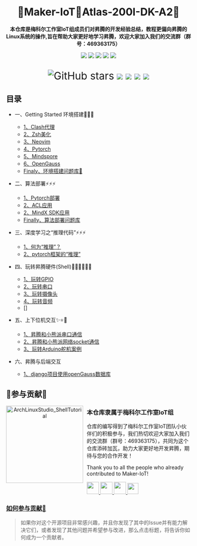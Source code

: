<h1 align="center" >🎉Maker-IoT🚀Atlas-200I-DK-A2🎉</h1>

<div align="center">
  <p>
    <strong>本仓库是梅科尔工作室IoT组成员们对昇腾的开发经验总结，教程更偏向昇腾的Linux系统的操作,旨在帮助大家更好地学习昇腾，欢迎大家加入我们的交流群（群号：469363175）</strong>
  </p>
</div>

<div align="center">
<a href="https://www.hiascend.com/"><img src="https://img.shields.io/badge/昇腾-官网-red.svg?style=flat-square"></a>
<a href="https://www.hiascend.com/document/detail/zh/Atlas200IDKA2DeveloperKit/23.0.RC2/lg/toctopics/topic_0000001698461113.html"><img src="https://img.shields.io/badge/昇腾-文档-blue.svg?style=flat-square"></a>
<a href="https://gitee.com/ascend"><img src="https://img.shields.io/badge/昇腾-Gitee-blueviolet.svg?style=flat-square"></a>
<a href="https://www.hiascend.com/forum/"><img src="https://img.shields.io/badge/昇腾-论坛-ff69b4.svg?style=flat-square"></a>
<a href="https://www.hiascend.com/developer"><img src="https://img.shields.io/badge/昇腾-开发者社区-8cf.svg?style=flat-square"></a>
</div>

<div style="font-size:2.0em" align=center>
  <p>

  ![GitHub stars](https://img.shields.io/github/stars/Abrillant-Lee/Atlas-200I-DK-A2?style=social)
  <a href="https://github.com/Maker-IoT-one/Atlas-200I-DK-A2/pulls"><img src="https://img.shields.io/badge/Pull%20Request-Click%20me-%23293241?style=flat-square&labelColor=%23293241&color=%233D5A80"></a>
  <a href="https://github.com/Maker-IoT-one/Atlas-200I-DK-A2/issues"><img src="https://img.shields.io/badge/Issues-Click%20me-%23293241?style=flat-square&labelColor=%23293241&color=%23EE6C4D"></a>
  <a href="https://github.com/Maker-IoT-one/Atlas-200I-DK-A2/stargazers"><img src="https://img.shields.io/badge/Stars-Click%20me-%23293241?style=flat-square&labelColor=%23293241&color=%23E0FBFC"></a>
  <a href="https://github.com/Maker-IoT-one/Atlas-200I-DK-A2/graphs/contributors"><img src="https://img.shields.io/badge/Members-Click%20me-%23293241?style=flat-square&labelColor=%23293241&color=%2398C1D9"></a>
  </p>

</div>


## 目录

- 一、Getting Started 环境搭建🚀🚀🚀
  - [1、Clash代理](./doc/network/clash.md)
  - [2、Zsh美化](./doc/terminal/zsh.md)
  - [3、Neovim](./doc/editor/neovim.md)
  - [4、Pytorch](./doc/deep_learning/pytorch/config.md)
  - [5、Mindspore](./doc/deep_learning/mindspore/config.md)
  - [6、OpenGauss](./doc/contribute/become_a_contributor.md)
  - [Finaly、环境搭建问题库🤡](./doc/questions/questions_one.md)
- 二、算法部署⚡⚡⚡
  - [1、Pytorch部署](./doc/deep_learning/pytorch/model_conversion.md)
  - [2、ACL应用](./doc/deep_learning/ACL/图像分类.md)
  - [2、MindX SDK应用](./doc/deep_learning/pytorch/model_conversion.md)
  - [Finally、算法部署问题库](./doc/questions/questions_two.md)
- 三、深度学习之“推理代码”⚡⚡⚡
  - [1、何为“推理”？](./doc/deep_learning/explain.md)
  - [2、pytorch框架的“推理”](./doc/deep_learning/pytorch/pytorch_predict.md)
- 四、玩转昇腾硬件(Shell)✌🏼✌🏼✌🏼
  - [1、玩转GPIO](./doc/hardware/gpio.md)
  - [2、玩转串口](./doc/hardware/serial.md)
  - [3、玩转摄像头](./doc/hardware/camera.md)
  - [4、玩转音频](./doc/hardware/audio.md)
  - []
- 五、上下位机交互✨⭐🌟
  - [1、昇腾和小熊派串口通信](./doc/hardware/hi3861_serial.md)
  - [2、昇腾和小熊派网络socket通信](./doc/hardware/hi3861_network.md)
  - [3、玩转Arduino舵机案例](./doc/hardware/Arduino_servo.md)

- 六、昇腾与后端交互
  - [1、django项目使用openGauss数据库](./doc/database/django.md)


## 🎉参与贡献🎉

<p align="center">
<!-- <img width="210" height="180" align="left" style="float: left; margin: 0 10px 0 0;" src="https://archlinuxstudio.github.io/ShellTutorial/bash.svg" alt="ArchLinuxStudio_ShellTutorial"/> -->
<img width="210" height="210" align="left" style="float: left; margin: 0 10px 0 0;" src="./img/IOT-水晶标.jpg" alt="ArchLinuxStudio_ShellTutorial"/>

<h3>本仓库隶属于梅科尔工作室IoT组</h3>

仓库的编写得到了梅科尔工作室IoT团队小伙伴们的积极参与，我们热切欢迎大家加入我们的交流群（群号：469363175），共同为这个仓库添砖加瓦，助力大家更好地开发昇腾，期待与您的合作开发！ <br>

Thank you to all the people who already contributed to Maker-IoT!

<a href="https://github.com/Abrillant-Lee/Atlas-200I-DK-A2/graphs/contributors">
<img src="./img/Abrillant-Lee.png"width=33>
<img src="./img/Ryanzhang.png"width=33>
<img src="./img/wei.png"width=33/>
<img src="./img/luosen.png"width=30/>
</a>
</p>



### [如何参与贡献🥳](./doc/contribute/become_a_contributor.md)
>如果你对这个开源项目非常感兴趣，并且你发现了其中的Issue并有能力解决它们，或者发现了其他问题并希望参与改进，那么点击标题，将告诉你如何成为一个贡献者。

